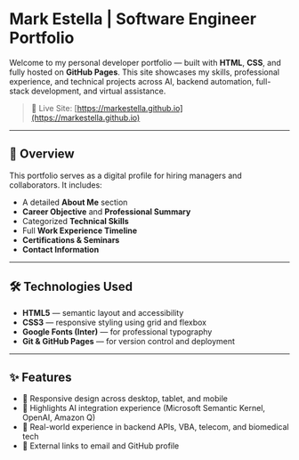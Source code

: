 # Mark Estella | Software Engineer Portfolio

Welcome to my personal developer portfolio — built with **HTML**, **CSS**, and fully hosted on **GitHub Pages**. This site showcases my skills, professional experience, and technical projects across AI, backend automation, full-stack development, and virtual assistance.

> 🔗 Live Site: [https://markestella.github.io](https://markestella.github.io)

---

## 🚀 Overview

This portfolio serves as a digital profile for hiring managers and collaborators. It includes:

- A detailed **About Me** section
- **Career Objective** and **Professional Summary**
- Categorized **Technical Skills**
- Full **Work Experience Timeline**
- **Certifications & Seminars**
- **Contact Information**

---

## 🛠️ Technologies Used

- **HTML5** — semantic layout and accessibility
- **CSS3** — responsive styling using grid and flexbox
- **Google Fonts (Inter)** — for professional typography
- **Git & GitHub Pages** — for version control and deployment

---

## ✨ Features

- 📱 Responsive design across desktop, tablet, and mobile
- 🧠 Highlights AI integration experience (Microsoft Semantic Kernel, OpenAI, Amazon Q)
- 💼 Real-world experience in backend APIs, VBA, telecom, and biomedical tech
- 🔗 External links to email and GitHub profile
